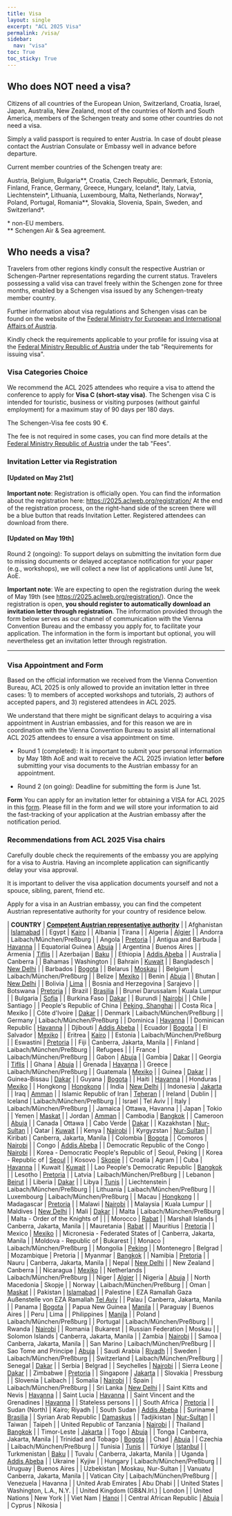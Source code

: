 ```yaml
---
title: Visa
layout: single
excerpt: "ACL 2025 Visa"
permalink: /visa/
sidebar:
  nav: "visa"
toc: True
toc_sticky: True
---
```



## Who does NOT need a visa?

Citizens of all countries of the European Union, Switzerland, Croatia, Israel, Japan, Australia, New Zealand, most of the countries of North and South America, members of the Schengen treaty and some other countries do not need a visa.

Simply a valid passport is required to enter Austria. In case of doubt please contact the Austrian Consulate or Embassy well in advance before departure.

Current member countries of the Schengen treaty are:

Austria, Belgium, Bulgaria\*\*, Croatia, Czech Republic, Denmark, Estonia, Finland, France, Germany, Greece, Hungary, Iceland\*, Italy, Latvia, Liechtenstein\*, Lithuania, Luxembourg, Malta, Netherlands, Norway\*, Poland, Portugal, Romania\*\*, Slovakia, Slovenia, Spain, Sweden, and Switzerland\*.

\* non-EU members.     
\*\* Schengen Air & Sea agreement.    

## Who needs a visa?

Travelers from other regions kindly consult the respective Austrian or Schengen-Partner representations regarding the current status. Travelers possessing a valid visa can travel freely within the Schengen zone for three months, enabled by a Schengen visa issued by any Schengen-treaty member country.

Further information about visa regulations and Schengen visas can be found on the website of the [Federal Ministry for European and International Affairs of Austria](https://www.bmi.gv.at/202/Fremdenpolizei_und_Grenzkontrolle/Visumpflichtige_Laender/start.aspx).

Kindly check the requirements applicable to your profile for issuing visa at the [Federal Ministry Republic of Austria](https://www.bmeia.gv.at/en/travel-stay/entrance-and-residence-in-austria/visa) under the tab "Requirements for issuing visa".

### Visa Categories Choice

We recommend the ACL 2025 attendees who require a visa to attend the conference to apply for **Visa C (short-stay visa)**.
The Schengen visa C is intended for touristic, business or visiting purposes (without gainful employment) for a maximum stay of 90 days per 180 days.

The Schengen-Visa fee costs 90 €.

The fee is not required in some cases, you can find more details at the [Federal Ministry Republic of Austria](https://www.bmeia.gv.at/en/travel-stay/entrance-and-residence-in-austria/visa) under the tab "Fees".


### Invitation Letter via Registration

#### [Updated on May 21st] 
**Important note**: Registration is officially open. You can find the information about the registration here: https://2025.aclweb.org/registration/
At the end of the registration process, on the right-hand side of the screen there will be a blue button that reads Invitation Letter. Registered attendees can download from there.

#### [Updated on May 19th] 

Round 2 (ongoing): To support delays on submitting the invitation form due to missing documents or delayed acceptance notification for your paper (e.g., workshops), we will collect a new list of applications until June 1st, AoE.

**Important note**: We are expecting to open the registration during the week of May 19th (see https://2025.aclweb.org/registration/). Once the registration is open, **you should register to automatically download an invitation letter through registration**. 
The information provided through the form below serves as our channel of communication with the Vienna Convention Bureau and the embassy you apply for, to facilitate your application. The information in the form is important but optional, you will nevertheless get an invitation letter through registration.

---

### Visa Appointment and Form

Based on the official information we received from the Vienna Convention Bureau, ACL 2025 is only allowed to provide an invitation letter in three cases: 1) to members of accepted workshops and tutorials, 2) authors of accepted papers, and 3) registered attendees in ACL 2025. 

We understand that there might be significant delays to acquiring a visa appointment in Austrian embassies, and for this reason we are in coordination with the Vienna Convention Bureau to assist all international ACL 2025 attendees to ensure a visa appointment on time. 

- Round 1 (completed): It is important to submit your personal information by May 18th AoE and wait to receive the ACL 2025 inviation letter **before** submitting your visa documents to the Austrian embassy for an appointment. 

- Round 2 (on going): Deadline for submitting the form is June 1st.

**Form** You can apply for an invitation letter for obtaining a VISA for ACL 2025 in this [form](https://cryptpad.fr/form/#/2/form/view/IrfF8hdarp0UwDMlrIApSUjPIo5XoyzsBLRHIPkhMIU/). Please fill in the form and we will store your information to aid the fast-tracking of your application at the Austrian embassy after the notification period.


### Recommendations from ACL 2025 Visa chairs

Carefully double check the requirements of the embassy you are applying for a visa to Austria. Having an incomplete application can significantly delay your visa approval.

It is important to deliver the visa application documents yourself and not a spouce, sibling, parent, friend etc.

Apply for a visa in an Austrian embassy, you can find the competent Austrian representative authority for your country of residence below. 

| **COUNTRY**                                                                                                                                                                                                                                                                                                                                                                                                                                                                                                                                                                                                                                                                                                                                                                                                                                                                                                                                                                                          | **[Competent Austrian representative authority](https://www.bmeia.gv.at/botschaften-konsulate/suche-nach-oesterreichischen-vertretungen/)**                                                         |
| Afghanistan                                                                                                                                                                                                                                                                                                                                                                                                                                                                                                                                                                                                                                                                                                                                                                                                                                                                                                                                                                                           | [Islamabad](https://www.bmeia.gv.at/en/austrian-embassy-islamabad/travel-to-austria/entrance-and-residence/visa/) |
| Egypt                                                                                                                                                                                                                                                                                                                                                                                                                                                                                                                                                                                                                                                                                                                                                                                                                                                                                                                                                                                                 | [Kairo](https://www.bmeia.gv.at/oeb-kairo/reisen-nach-oesterreich/einreise-und-aufenthalt/visum/)                                                                                                   |
| Albania                                                                                                                                                                                                                                                                                                                                                                                                                                                                                                                                                                                                                                                                                                                                                                                                                                                                                                                                                                                               | Tirana                                                                                                                                                                                              |
| Algeria                                                                                                                                                                                                                                                                                                                                                                                                                                                                                                                                                                                                                                                                                                                                                                                                                                                                                                                                                                                               | [Algier](https://www.bmeia.gv.at/fr/ambassade-dautriche-a-alger/voyager-en-autriche/entree-et-sejour/visa/)                                                                                         |
| Andorra                                                                                                                                                                                                                                                                                                                                                                                                                                                                                                                                                                                                                                                                                                                                                                                                                                                                                                                                                                                               | Laibach/München/Preßburg                                                                                                                                                                            |
| Angola                                                                                                                                                                                                                                                                                                                                                                                                                                                                                                                                                                                                                                                                                                                                                                                                                                                                                                                                                                                                | [Pretoria](https://www.bmeia.gv.at/en/austrian-embassy-pretoria/travels-to-austria/entrance-and-residence/visa/)                                                                                    |
| Antigua and Barbuda                                                                                                                                                                                                                                                                                                                                                                                                                                                                                                                                                                                                                                                                                                                                                                                                                                                                                                                                                                                   | [Havanna](https://www.bmeia.gv.at/es/embajada-de-austria-habana/viajar-a-austria/entrada-y-residencia/visa/)                                                                                        |
| Equatorial Guinea                                                                                                                                                                                                                                                                                                                                                                                                                                                                                                                                                                                                                                                                                                                                                                                                                                                                                                                                                                                     | [Abuja](https://www.bmeia.gv.at/en/austrian-embassy-abuja/travel-to-austria/entrance-and-residence/visa/)                                                                                           |
| Argentina                                                                                                                                                                                                                                                                                                                                                                                                                                                                                                                                                                                                                                                                                                                                                                                                                                                                                                                                                                                             | Buenos Aires                                                                                                                                                                                        |
| Armenia                                                                                                                                                                                                                                                                                                                                                                                                                                                                                                                                                                                                                                                                                                                                                                                                                                                                                                                                                                                               | [Tiflis](https://www.bmeia.gv.at/en/austrian-embassy-tbilisi/travels-to-austria/entry-and-residence/how-to-apply/)                                                                                  |
| Azerbaijan                                                                                                                                                                                                                                                                                                                                                                                                                                                                                                                                                                                                                                                                                                                                                                                                                                                                                                                                                                                            | [Baku](https://www.bmeia.gv.at/az/oeb-baku/reisen-nach-oesterreich/einreise-und-aufenthalt/wie-stelle-ich-einen-antrag/)                                                                            |
| Ethiopia                                                                                                                                                                                                                                                                                                                                                                                                                                                                                                                                                                                                                                                                                                                                                                                                                                                                                                                                                                                              | [Addis Abeba](https://www.bmeia.gv.at/en/austrian-embassy-addis-abeba/travel-to-austria/entrance-and-residence/how-to-apply/)                                                                       |
| Australia                                                                                                                                                                                                                                                                                                                                                                                                                                                                                                                                                                                                                                                                                                                                                                                                                                                                                                                                                                                             | Canberra                                                                                                                                                                                            |
| Bahamas                                                                                                                                                                                                                                                                                                                                                                                                                                                                                                                                                                                                                                                                                                                                                                                                                                                                                                                                                                                               | Washington                                                                                                                                                                                          |
| Bahrain                                                                                                                                                                                                                                                                                                                                                                                                                                                                                                                                                                                                                                                                                                                                                                                                                                                                                                                                                                                               | [Kuwait](https://www.bmeia.gv.at/ar/oeb-kuwait/reisen-nach-oesterreich/einreise-und-aufenthalt/wie-stelle-ich-einen-antrag/)                                                                        |
| Bangladesch                                                                                                                                                                                                                                                                                                                                                                                                                                                                                                                                                                                                                                                                                                                                                                                                                                                                                                                                                                                           | [New Delhi](https://www.bmeia.gv.at/en/austrian-embassy-new-delhi/travels-to-austria/entry-and-residence/how-to-apply/)                                                                             |
| Barbados                                                                                                                                                                                                                                                                                                                                                                                                                                                                                                                                                                                                                                                                                                                                                                                                                                                                                                                                                                                              | [Bogota](https://www.bmeia.gv.at/es/embajada-de-austria-en-bogota/viajar-a-austria/entrada-y-residencia/como-presento-una-solicitud/)                                                               |
| Belarus                                                                                                                                                                                                                                                                                                                                                                                                                                                                                                                                                                                                                                                                                                                                                                                                                                                                                                                                                                                               | [Moskau](https://www.bmeia.gv.at/ru/oeb-moskau/reisen-nach-oesterreich/einreise-und-aufenthalt/wie-stelle-ich-einen-antrag/)                                                                        |
| Belgium                                                                                                                                                                                                                                                                                                                                                                                                                                                                                                                                                                                                                                                                                                                                                                                                                                                                                                                                                                                               | Laibach/München/Preßburg                                                                                                                                                                            |
| Belize                                                                                                                                                                                                                                                                                                                                                                                                                                                                                                                                                                                                                                                                                                                                                                                                                                                                                                                                                                                                | [Mexiko](https://www.bmeia.gv.at/es/embajada-de-austria-en-mexico/viajar-a-austria/entrada-y-residencia/como-presento-una-solicitud/)                                                               |
| Benin                                                                                                                                                                                                                                                                                                                                                                                                                                                                                                                                                                                                                                                                                                                                                                                                                                                                                                                                                                                                 | [Abuja](https://www.bmeia.gv.at/en/austrian-embassy-abuja/travel-to-austria/entrance-and-residence/visa/)                                                                                           |
| Bhutan                                                                                                                                                                                                                                                                                                                                                                                                                                                                                                                                                                                                                                                                                                                                                                                                                                                                                                                                                                                                | [New Delhi](https://www.bmeia.gv.at/en/austrian-embassy-new-delhi/travels-to-austria/entry-and-residence/how-to-apply/)                                                                             |
| Bolivia                                                                                                                                                                                                                                                                                                                                                                                                                                                                                                                                                                                                                                                                                                                                                                                                                                                                                                                                                                                               | [Lima](https://www.bmeia.gv.at/es/ea-lima/viajar-a-austria/entrada-y-residencia/como-presento-una-solicitud/)                                                                                       |
| Bosnia and Herzegovina                                                                                                                                                                                                                                                                                                                                                                                                                                                                                                                                                                                                                                                                                                                                                                                                                                                                                                                                                                                | Sarajevo                                                                                                                                                                                            |
| Botswana                                                                                                                                                                                                                                                                                                                                                                                                                                                                                                                                                                                                                                                                                                                                                                                                                                                                                                                                                                                              | [Pretoria](https://www.bmeia.gv.at/en/austrian-embassy-pretoria/travels-to-austria/entrance-and-residence/visa/)                                                                                    |
| Brazil                                                                                                                                                                                                                                                                                                                                                                                                                                                                                                                                                                                                                                                                                                                                                                                                                                                                                                                                                                                                | [Brasilia](https://www.bmeia.gv.at/br/embaixada-da-austria-em-brasilia/viajar-para-austria/entrada-e-residencia/como-solicitar-um-visto/)                                                           |
| Brunei Darussalam                                                                                                                                                                                                                                                                                                                                                                                                                                                                                                                                                                                                                                                                                                                                                                                                                                                                                                                                                                                     | Kuala Lumpur                                                                                                                                                                                        |
| Bulgaria                                                                                                                                                                                                                                                                                                                                                                                                                                                                                                                                                                                                                                                                                                                                                                                                                                                                                                                                                                                              | [Sofia](https://www.bmeia.gv.at/bg/avstriisko-posolstvo-sofija/ptuvane-v-avstrija/entrance-and-residence/how-to-apply/)                                                                             |
| Burkina Faso                                                                                                                                                                                                                                                                                                                                                                                                                                                                                                                                                                                                                                                                                                                                                                                                                                                                                                                                                                                          | [Dakar](https://www.bmeia.gv.at/fr/ambassade-dautriche-a-dakar/aller-en-autriche/entree-et-sejour/comment-soumettre-une-application/)                                                               |
| Burundi                                                                                                                                                                                                                                                                                                                                                                                                                                                                                                                                                                                                                                                                                                                                                                                                                                                                                                                                                                                               | [Nairobi](https://www.bmeia.gv.at/en/austrian-embassy-nairobi/travelling-to-austria/entrance-and-residence/how-to-apply/)                                                                           |
| Chile                                                                                                                                                                                                                                                                                                                                                                                                                                                                                                                                                                                                                                                                                                                                                                                                                                                                                                                                                                                                 | Santiago                                                                                                                                                                                            |
| People's Republic of China                                                                                                                                                                                                                                                                                                                                                                                                                                                                                                                                                                                                                                                                                                                                                                                                                                                                                                                                                                            | [Peking, Shanghai](https://www.bmeia.gv.at/zh/oeb-peking/reisen-nach-oesterreich/einreise-und-aufenthalt/wie-stelle-ich-einen-antrag/)                                                              |
| Costa Rica                                                                                                                                                                                                                                                                                                                                                                                                                                                                                                                                                                                                                                                                                                                                                                                                                                                                                                                                                                                            | Mexiko                                                                                                                                                                                              |
| Côte d'Ivoire                                                                                                                                                                                                                                                                                                                                                                                                                                                                                                                                                                                                                                                                                                                                                                                                                                                                                                                                                                                         | [Dakar](https://www.bmeia.gv.at/fr/ambassade-dautriche-a-dakar/aller-en-autriche/entree-et-sejour/comment-soumettre-une-application/)                                                               |
| Denmark                                                                                                                                                                                                                                                                                                                                                                                                                                                                                                                                                                                                                                                                                                                                                                                                                                                                                                                                                                                               | Laibach/München/Preßburg                                                                                                                                                                            |
| Germany                                                                                                                                                                                                                                                                                                                                                                                                                                                                                                                                                                                                                                                                                                                                                                                                                                                                                                                                                                                               | Laibach/München/Preßburg                                                                                                                                                                            |
| Dominica                                                                                                                                                                                                                                                                                                                                                                                                                                                                                                                                                                                                                                                                                                                                                                                                                                                                                                                                                                                              | [Havanna](https://www.bmeia.gv.at/es/embajada-de-austria-habana/viajar-a-austria/entrada-y-residencia/visa/)                                                                                        |
| Dominican Republic                                                                                                                                                                                                                                                                                                                                                                                                                                                                                                                                                                                                                                                                                                                                                                                                                                                                                                                                                                                    | [Havanna](https://www.bmeia.gv.at/es/embajada-de-austria-habana/viajar-a-austria/entrada-y-residencia/visa/)                                                                                        |
| Djibouti                                                                                                                                                                                                                                                                                                                                                                                                                                                                                                                                                                                                                                                                                                                                                                                                                                                                                                                                                                                              | [Addis Abeba](https://www.bmeia.gv.at/en/austrian-embassy-addis-abeba/travel-to-austria/entrance-and-residence/how-to-apply/)                                                                       |
| Ecuador                                                                                                                                                                                                                                                                                                                                                                                                                                                                                                                                                                                                                                                                                                                                                                                                                                                                                                                                                                                               | [Bogota](https://www.bmeia.gv.at/es/embajada-de-austria-en-bogota/viajar-a-austria/entrada-y-residencia/como-presento-una-solicitud/)                                                               |
| El Salvador                                                                                                                                                                                                                                                                                                                                                                                                                                                                                                                                                                                                                                                                                                                                                                                                                                                                                                                                                                                           | [Mexiko](https://www.bmeia.gv.at/es/embajada-de-austria-en-mexico/viajar-a-austria/entrada-y-residencia/como-presento-una-solicitud/)                                                               |
| Eritrea                                                                                                                                                                                                                                                                                                                                                                                                                                                                                                                                                                                                                                                                                                                                                                                                                                                                                                                                                                                               | [Kairo](https://www.bmeia.gv.at/oeb-kairo/reisen-nach-oesterreich/einreise-und-aufenthalt/wie-stelle-ich-einen-antrag/)                                                                             |
| Estonia                                                                                                                                                                                                                                                                                                                                                                                                                                                                                                                                                                                                                                                                                                                                                                                                                                                                                                                                                                                               | Laibach/München/Preßburg                                                                                                                                                                            |
| Eswastini                                                                                                                                                                                                                                                                                                                                                                                                                                                                                                                                                                                                                                                                                                                                                                                                                                                                                                                                                                                             | [Pretoria](https://www.bmeia.gv.at/en/austrian-embassy-pretoria/travels-to-austria/entrance-and-residence/visa/)                                                                                    |
| Fiji                                                                                                                                                                                                                                                                                                                                                                                                                                                                                                                                                                                                                                                                                                                                                                                                                                                                                                                                                                                                  | Canberra, Jakarta, Manila                                                                                                                                                                           |
| Finland                                                                                                                                                                                                                                                                                                                                                                                                                                                                                                                                                                                                                                                                                                                                                                                                                                                                                                                                                                                               | Laibach/München/Preßburg                                                                                                                                                                            |
| Refugees                                                                                                                                                                                                                                                                                                                                                                                                                                                                                                                                                                                                                                                                                                                                                                                                                                                                                                                                                                                              |                                                                                                                                                                                                     |
| France                                                                                                                                                                                                                                                                                                                                                                                                                                                                                                                                                                                                                                                                                                                                                                                                                                                                                                                                                                                                | Laibach/München/Preßburg                                                                                                                                                                            |
| Gabon                                                                                                                                                                                                                                                                                                                                                                                                                                                                                                                                                                                                                                                                                                                                                                                                                                                                                                                                                                                                 | [Abuja](https://www.bmeia.gv.at/en/austrian-embassy-abuja/travel-to-austria/entrance-and-residence/visa/)                                                                                           |
| Gambia                                                                                                                                                                                                                                                                                                                                                                                                                                                                                                                                                                                                                                                                                                                                                                                                                                                                                                                                                                                                | [Dakar](https://www.bmeia.gv.at/fr/ambassade-dautriche-a-dakar/aller-en-autriche/entree-et-sejour/comment-soumettre-une-application/)                                                               |
| Georgia                                                                                                                                                                                                                                                                                                                                                                                                                                                                                                                                                                                                                                                                                                                                                                                                                                                                                                                                                                                               | [Tiflis](https://www.bmeia.gv.at/en/austrian-embassy-tbilisi/travels-to-austria/entry-and-residence/how-to-apply/)                                                                                  |
| Ghana                                                                                                                                                                                                                                                                                                                                                                                                                                                                                                                                                                                                                                                                                                                                                                                                                                                                                                                                                                                                 | [Abuja](https://www.bmeia.gv.at/en/austrian-embassy-abuja/travel-to-austria/entrance-and-residence/visa/)                                                                                           |
| Grenada                                                                                                                                                                                                                                                                                                                                                                                                                                                                                                                                                                                                                                                                                                                                                                                                                                                                                                                                                                                               | [Havanna](https://www.bmeia.gv.at/es/embajada-de-austria-habana/viajar-a-austria/entrada-y-residencia/visa/)                                                                                        |
| Greece                                                                                                                                                                                                                                                                                                                                                                                                                                                                                                                                                                                                                                                                                                                                                                                                                                                                                                                                                                                                | Laibach/München/Preßburg                                                                                                                                                                            |
| Guatemala                                                                                                                                                                                                                                                                                                                                                                                                                                                                                                                                                                                                                                                                                                                                                                                                                                                                                                                                                                                             | [Mexiko](https://www.bmeia.gv.at/es/embajada-de-austria-en-mexico/viajar-a-austria/entrada-y-residencia/como-presento-una-solicitud/)                                                               |
| Guinea                                                                                                                                                                                                                                                                                                                                                                                                                                                                                                                                                                                                                                                                                                                                                                                                                                                                                                                                                                                                | [Dakar](https://www.bmeia.gv.at/fr/ambassade-dautriche-a-dakar/aller-en-autriche/entree-et-sejour/comment-soumettre-une-application/)                                                               |
| Guinea-Bissau                                                                                                                                                                                                                                                                                                                                                                                                                                                                                                                                                                                                                                                                                                                                                                                                                                                                                                                                                                                         | [Dakar](https://www.bmeia.gv.at/fr/ambassade-dautriche-a-dakar/aller-en-autriche/entree-et-sejour/comment-soumettre-une-application/)                                                               |
| Guyana                                                                                                                                                                                                                                                                                                                                                                                                                                                                                                                                                                                                                                                                                                                                                                                                                                                                                                                                                                                                | [Bogota](https://www.bmeia.gv.at/es/embajada-de-austria-en-bogota/viajar-a-austria/entrada-y-residencia/como-presento-una-solicitud/)                                                               |
| Haiti                                                                                                                                                                                                                                                                                                                                                                                                                                                                                                                                                                                                                                                                                                                                                                                                                                                                                                                                                                                                 | [Havanna](https://www.bmeia.gv.at/es/embajada-de-austria-habana/viajar-a-austria/entrada-y-residencia/visa/)                                                                                        |
| Honduras                                                                                                                                                                                                                                                                                                                                                                                                                                                                                                                                                                                                                                                                                                                                                                                                                                                                                                                                                                                              | [Mexiko](https://www.bmeia.gv.at/es/embajada-de-austria-en-mexico/viajar-a-austria/entrada-y-residencia/como-presento-una-solicitud/)                                                               |
| Hongkong                                                                                                                                                                                                                                                                                                                                                                                                                                                                                                                                                                                                                                                                                                                                                                                                                                                                                                                                                                                              | [Hongkong](https://www.bmeia.gv.at/en/austrian-general-consulate-hongkong/travels-to-austria/entrance-and-residence/how-to-apply/)                                                                  |
| India                                                                                                                                                                                                                                                                                                                                                                                                                                                                                                                                                                                                                                                                                                                                                                                                                                                                                                                                                                                                 | [New Delhi](https://www.bmeia.gv.at/en/austrian-embassy-new-delhi/travels-to-austria/entry-and-residence/how-to-apply/)                                                                             |
| Indonesia                                                                                                                                                                                                                                                                                                                                                                                                                                                                                                                                                                                                                                                                                                                                                                                                                                                                                                                                                                                             | [Jakarta](https://www.bmeia.gv.at/en/austrian-embassy-jakarta/your-travel-to-austria/entrance-and-residence/how-to-apply/)                                                                          |
| Iraq                                                                                                                                                                                                                                                          | [Amman](https://www.bmeia.gv.at/en/austrian-embassy-amman/travelling-to-austria/entrance-and-residence/how-to-apply/)           |
|  Islamic Republic of Iran | [Teheran](https://www.bmeia.gv.at/fa/oeb-teheran/reisen-nach-oesterreich/einreise-und-aufenthalt/wie-stelle-ich-einen-antrag/)                                                                      |
| Ireland                                                                                                                                                                                                                                                                                                                                                                                                                                                                                                                                                                                                                                                                                                                                                                                                                                                                                                                                                                                               | Dublin                                                                                                                                                                                              |
| Iceland                                                                                                                                                                                                                                                                                                                                                                                                                                                                                                                                                                                                                                                                                                                                                                                                                                                                                                                                                                                               | Laibach/München/Preßburg                                                                                                                                                                            |
| Israel                                                                                                                                                                                                                                                                                                                                                                                                                                                                                                                                                                                                                                                                                                                                                                                                                                                                                                                                                                                                | Tel Aviv                                                                                                                                                                                            |
| Italy                                                                                                                                                                                                                                                                                                                                                                                                                                                                                                                                                                                                                                                                                                                                                                                                                                                                                                                                                                                                 | Laibach/München/Preßburg                                                                                                                                                                            |
| Jamaica                                                                                                                                                                                                                                                                                                                                                                                                                                                                                                                                                                                                                                                                                                                                                                                                                                                                                                                                                                                               | Ottawa, Havanna                                                                                                                                                                                     |
| Japan                                                                                                                                                                                                                                                                                                                                                                                                                                                                                                                                                                                                                                                                                                                                                                                                                                                                                                                                                                                                 | Tokio                                                                                                                                                                                               |
| Yemen                                                                                                                                                                                                                                                                                                                                                                                                                                                                                                                                                                                                                                                                                                                                                                                                                                                                                                                                                                                                 | [Maskat](https://www.bmeia.gv.at/en/austrian-embassy-muscat/travels-to-austria/entrance-and-residence/how-to-apply/)                                                                                |
| Jordan                                                                                                                                                                                                                                                                                                                                                                                                                                                                                                                                                                                                                                                                                                                                                                                                                                                                                                                                                                                                | [Amman](https://www.bmeia.gv.at/en/austrian-embassy-amman/travelling-to-austria/entrance-and-residence/how-to-apply/)                                                                               |
| Cambodia                                                                                                                                                                                                                                                                                                                                                                                                                                                                                                                                                                                                                                                                                                                                                                                                                                                                                                                                                                                              | [Bangkok](https://www.bmeia.gv.at/th/oeb-bangkok/reisen-nach-oesterreich/einreise-und-aufenthalt/wie-stelle-ich-einen-antrag/)                                                                      |
| Cameroon                                                                                                                                                                                                                                                                                                                                                                                                                                                                                                                                                                                                                                                                                                                                                                                                                                                                                                                                                                                              | [Abuja](https://www.bmeia.gv.at/en/austrian-embassy-abuja/travel-to-austria/entrance-and-residence/visa/)                                                                                           |
| Canada                                                                                                                                                                                                                                                                                                                                                                                                                                                                                                                                                                                                                                                                                                                                                                                                                                                                                                                                                                                       | Ottawa                                                                                                                                                                                              |
| Cabo Verde                                                                                                                                                                                                                                                                                                                                                                                                                                                                                                                                                                                                                                                                                                                                                                                                                                                                                                                                                                                            | [Dakar](https://www.bmeia.gv.at/fr/ambassade-dautriche-a-dakar/aller-en-autriche/entree-et-sejour/comment-soumettre-une-application/)                                                               |
| Kazakhstan                                                                                                                                                                                                                                                                                                                                                                                                                                                                                                                                                                                                                                                                                                                                                                                                                                                                                                                                                                                            | [Nur-Sultan](https://www.bmeia.gv.at/kk/oeb-astana/reisen-nach-oesterreich/einreise-und-aufenthalt/wie-stelle-ich-einen-antrag/)                                                                    |
| Qatar                                                                                                                                                                                                                                                                                                                                                                                                                                                                                                                                                                                                                                                                                                                                                                                                                                                                                                                                                                                                 | [Kuwait](https://www.bmeia.gv.at/ar/oeb-kuwait/reisen-nach-oesterreich/einreise-und-aufenthalt/wie-stelle-ich-einen-antrag/)                                                                        |
| Kenya                                                                                                                                                                                                                                                                                                                                                                                                                                                                                                                                                                                                                                                                                                                                                                                                                                                                                                                                                                                                 | [Nairobi](https://www.bmeia.gv.at/en/austrian-embassy-nairobi/travelling-to-austria/entrance-and-residence/how-to-apply/)                                                                           |
| Kyrgyzstan                                                                                                                                                                                                                                                                                                                                                                                                                                                                                                                                                                                                                                                                                                                                                                                                                                                                                                                                                                                            | [Nur-Sultan](https://www.bmeia.gv.at/ru/oeb-astana/reisen-nach-oesterreich/einreise-und-aufenthalt/wie-stelle-ich-einen-antrag/)                                                                    |
| Kiribati                                                                                                                                                                                                                                                                                                                                                                                                                                                                                                                                                                                                                                                                                                                                                                                                                                                                                                                                                                                              | Canberra, Jakarta, Manila                                                                                                                                                                           |
| Colombia                                                                                                                                                                                                                                                                                                                                                                                                                                                                                                                                                                                                                                                                                                                                                                                                                                                                                                                                                                                              | [Bogota](https://www.bmeia.gv.at/es/embajada-de-austria-en-bogota/viajar-a-austria/entrada-y-residencia/como-presento-una-solicitud/)                                                               |
| Comoros                                                                                                                                                                                                                                                                                                                                                                                                                                                                                                                                                                                                                                                                                                                                                                                                                                                                                                                                                                                               | [Nairobi](https://www.bmeia.gv.at/en/austrian-embassy-nairobi/travelling-to-austria/entrance-and-residence/how-to-apply/)                                                                           |
| Congo                                                                                                                                                                                                                                                                                                                                                                                                                                                                                                                                                                                                                                                                                                                                                                                                                                                                                                                                                                                                 | [Addis Abeba](https://www.bmeia.gv.at/en/austrian-embassy-addis-abeba/travel-to-austria/entrance-and-residence/how-to-apply/)                                                                       |
| Democratic Republic of the Congo                                                                                                                                                                                                                                                                                                                                                                                                                                                                                                                                                                                                                                                                                                                                                                                                                                                                                                                                                                      | [Nairobi](https://www.bmeia.gv.at/en/austrian-embassy-nairobi/travelling-to-austria/entrance-and-residence/how-to-apply/)                                                                           |
| Korea - Democratic People's Republic of                                                                                                                                                                                                                                                                                                                                                                                                                                                                                                                                                                                                                                                                                                                                                                                                                                                                                                                                                               | Seoul, Peking                                                                                                                                                                                       |
| Korea - Republic of                                                                                                                                                                                                                                                                                                                                                                                                                                                                                                                                                                                                                                                                                                                                                                                                                                                                                                                                                                                   | [Seoul](https://www.bmeia.gv.at/oeb-seoul/covid-19-und-reisen/einreise-und-aufenthalt/wie-stelle-ich-einen-antrag/)                                                                                 |
| Kosovo                                                                                                                                                                                                                                                                                                                                                                                                                                                                                                                                                                                                                                                                                                                                                                                                                                                                                                                                                                                                | [Skopje](https://www.bmeia.gv.at/oeb-skopje/reisen-nach-oesterreich/einreise-und-aufenthalt/wie-stelle-ich-einen-antrag/)                                                                           |
| Croatia                                                                                                                                                                                                                                                                                                                                                                                                                                                                                                                                                                                                                                                                                                                                                                                                                                                                                                                                                                                               | Agram                                                                                                                                                                                               |
| Cuba                                                                                                                                                                                                                                                                                                                                                                                                                                                                                                                                                                                                                                                                                                                                                                                                                                                                                                                                                                                                  | [Havanna](https://www.bmeia.gv.at/es/embajada-de-austria-habana/viajar-a-austria/entrada-y-residencia/visa/)                                                                                        |
| Kuwait                                                                                                                                                                                                                                                                                                                                                                                                                                                                                                                                                                                                                                                                                                                                                                                                                                                                                                                                                                                                | [Kuwait](https://www.bmeia.gv.at/ar/oeb-kuwait/reisen-nach-oesterreich/einreise-und-aufenthalt/wie-stelle-ich-einen-antrag/)                                                                        |
| Lao People's Democratic Republic                                                                                                                                                                                                                                                                                                                                                                                                                                                                                                                                                                                                                                                                                                                                                                                                                                                                                                                                                                      | [Bangkok](https://www.bmeia.gv.at/th/oeb-bangkok/reisen-nach-oesterreich/einreise-und-aufenthalt/wie-stelle-ich-einen-antrag/)                                                                      |
| Lesotho                                                                                                                                                                                                                                                                                                                                                                                                                                                                                                                                                                                                                                                                                                                                                                                                                                                                                                                                                                                               | [Pretoria](https://www.bmeia.gv.at/en/austrian-embassy-pretoria/travels-to-austria/entrance-and-residence/visa/)                                                                                    |
| Latvia                                                                                                                                                                                                                                                                                                                                                                                                                                                                                                                                                                                                                                                                                                                                                                                                                                                                                                                                                                                                | Laibach/München/Preßburg                                                                                                                                                                            |
| Lebanon                                                                                                                                                                                                                                                                                                                                                                                                                                                                                                                                                                                                                                                                                                                                                                                                                                                                                                                                                                                               | [Beirut](https://www.bmeia.gv.at/en/austrian-embassy-beirut/travels-to-austria/entrance-and-residence/how-to-apply/)                                                                                |
| Liberia                                                                                                                                                                                                                                                                                                                                                                                                                                                                                                                                                                                                                                                                                                                                                                                                                                                                                                                                                                                               | [Dakar](https://www.bmeia.gv.at/fr/ambassade-dautriche-a-dakar/aller-en-autriche/entree-et-sejour/comment-soumettre-une-application/)                                                               |
| Libya                                                                                                                                                                                                                                                                                                                                                                                                                                                                                                                                                                                                                                                                                                                                                                                                                                                                                                                                                                                                 | [Tunis](https://www.bmeia.gv.at/fr/ambassade-dautriche-a-tunis/voyages-en-autriche/entree-et-sejour/comment-soumettre-une-application/)                                                             |
| Liechtenstein                                                                                                                                                                                                                                                                                                                                                                                                                                                                                                                                                                                                                                                                                                                                                                                                                                                                                                                                                                                         | Laibach/München/Preßburg                                                                                                                                                                            |
| Lithuania                                                                                                                                                                                                                                                                                                                                                                                                                                                                                                                                                                                                                                                                                                                                                                                                                                                                                                                                                                                             | Laibach/München/Preßburg                                                                                                                                                                            |
| Luxembourg                                                                                                                                                                                                                                                                                                                                                                                                                                                                                                                                                                                                                                                                                                                                                                                                                                                                                                                                                                                            | Laibach/München/Preßburg                                                                                                                                                                            |
| Macau                                                                                                                                                                                                                                                                                                                                                                                                                                                                                                                                                                                                                                                                                                                                                                                                                                                                                                                                                                                                 | [Hongkong](https://www.bmeia.gv.at/en/austrian-general-consulate-hongkong/travels-to-austria/entrance-and-residence/how-to-apply/)                                                                  |
| Madagascar                                                                                                                                                                                                                                                                                                                                                                                                                                                                                                                                                                                                                                                                                                                                                                                                                                                                                                                                                                                            | [Pretoria](https://www.bmeia.gv.at/en/austrian-embassy-pretoria/travels-to-austria/entrance-and-residence/visa/)                                                                                    |
| Malawi                                                                                                                                                                                                                                                                                                                                                                                                                                                                                                                                                                                                                                                                                                                                                                                                                                                                                                                                                                                                | [Nairobi](https://www.bmeia.gv.at/en/austrian-embassy-nairobi/travelling-to-austria/entrance-and-residence/how-to-apply/)                                                                           |
| Malaysia                                                                                                                                                                                                                                                                                                                                                                                                                                                                                                                                                                                                                                                                                                                                                                                                                                                                                                                                                                                              | Kuala Lumpur                                                                                                                                                                                        |
| Maldives                                                                                                                                                                                                                                                                                                                                                                                                                                                                                                                                                                                                                                                                                                                                                                                                                                                                                                                                                                                              | [New Delhi](https://www.bmeia.gv.at/en/austrian-embassy-new-delhi/travels-to-austria/entry-and-residence/how-to-apply/)                                                                             |
| Mali                                                                                                                                                                                                                                                                                                                                                                                                                                                                                                                                                                                                                                                                                                                                                                                                                                                                                                                                                                                                  | [Dakar](https://www.bmeia.gv.at/fr/ambassade-dautriche-a-dakar/aller-en-autriche/entree-et-sejour/comment-soumettre-une-application/)                                                               |
| Malta                                                                                                                                                                                                                                                                                                                                                                                                                                                                                                                                                                                                                                                                                                                                                                                                                                                                                                                                                                                                 | Laibach/München/Preßburg                                                                                                                                                                            |
| Malta - Order of the Knights of                                                                                                                                                                                                                                                                                                                                                                                                                                                                                                                                                                                                                                                                                                                                                                                                                                                                                                                                                                       |                                                                                                                                                                                                     |
| Morocco                                                                                                                                                                                                                                                                                                                                                                                                                                                                                                                                                                                                                                                                                                                                                                                                                                                                                                                                                                                               | [Rabat](https://www.bmeia.gv.at/fr/ambassade-dautriche-a-rabat/aller-en-autriche/entree-et-sejour/comment-soumettre-une-apllication/)                                                               |
| Marshall Islands                                                                                                                                                                                                                                                                                                                                                                                                                                                                                                                                                                                                                                                                                                                                                                                                                                                                                                                                                                                      | Canberra, Jakarta, Manila                                                                                                                                                                           |
| Mauretania                                                                                                                                                                                                                                                                                                                                                                                                                                                                                                                                                                                                                                                                                                                                                                                                                                                                                                                                                                                            | [Rabat](https://www.bmeia.gv.at/fr/ambassade-dautriche-a-rabat/aller-en-autriche/entree-et-sejour/comment-soumettre-une-apllication/)                                                               |
| Mauritius                                                                                                                                                                                                                                                                                                                                                                                                                                                                                                                                                                                                                                                                                                                                                                                                                                                                                                                                                                                             | [Pretoria](https://www.bmeia.gv.at/en/austrian-embassy-pretoria/travels-to-austria/entrance-and-residence/visa/)                                                                                    |
| Mexico                                                                                                                                                                                                                                                                                                                                                                                                                                                                                                                                                                                                                                                                                                                                                                                                                                                                                                                                                                                                | [Mexiko](https://www.bmeia.gv.at/es/embajada-de-austria-en-mexico/viajar-a-austria/entrada-y-residencia/como-presento-una-solicitud/)                                                               |
| Micronesia - Federated States of                                                                                                                                                                                                                                                                                                                                                                                                                                                                                                                                                                                                                                                                                                                                                                                                                                                                                                                                                                      | Canberra, Jakarta, Manila                                                                                                                                                                           |
| Moldova - Republic of                                                                                                                                                                                                                                                                                                                                                                                                                                                                                                                                                                                                                                                                                                                                                                                                                                                                                                                                                                                 | Bukarest                                                                                                                                                                                            |
| Monaco                                                                                                                                                                                                                                                                                                                                                                                                                                                                                                                                                                                                                                                                                                                                                                                                                                                                                                                                                                                                | Laibach/München/Preßburg                                                                                                                                                                            |
| Mongolia                                                                                                                                                                                                                                                                                                                                                                                                                                                                                                                                                                                                                                                                                                                                                                                                                                                                                                                                                                                              | [Peking](https://www.bmeia.gv.at/mn/oeb-peking/reisen-nach-oesterreich/einreise-und-aufenthalt/wie-stelle-ich-einen-antrag/)                                                                        |
| Montenegro                                                                                                                                                                                                                                                                                                                                                                                                                                                                                                                                                                                                                                                                                                                                                                                                                                                                                                                                                                                            | Belgrad                                                                                                                                                                                             |
| Mozambique                                                                                                                                                                                                                                                                                                                                                                                                                                                                                                                                                                                                                                                                                                                                                                                                                                                                                                                                                                                            | Pretoria                                                                                                                                                                                            |
| Myanmar                                                                                                                                                                                                                                                                                                                                                                                                                                                                                                                                                                                                                                                                                                                                                                                                                                                                                                                                                                                               | [Bangkok](https://www.bmeia.gv.at/th/oeb-bangkok/reisen-nach-oesterreich/einreise-und-aufenthalt/wie-stelle-ich-einen-antrag/)                                                                      |
| Namibia                                                                                                                                                                                                                                                                                                                                                                                                                                                                                                                                                                                                                                                                                                                                                                                                                                                                                                                                                                                               | [Pretoria](https://www.bmeia.gv.at/en/austrian-embassy-pretoria/travels-to-austria/entrance-and-residence/visa/)                                                                                    |
| Nauru                                                                                                                                                                                                                                                                                                                                                                                                                                                                                                                                                                                                                                                                                                                                                                                                                                                                                                                                                                                                 | Canberra, Jakarta, Manila                                                                                                                                                                           |
| Nepal                                                                                                                                                                                                                                                                                                                                                                                                                                                                                                                                                                                                                                                                                                                                                                                                                                                                                                                                                                                                 | [New Delhi](https://www.bmeia.gv.at/en/austrian-embassy-new-delhi/travels-to-austria/entry-and-residence/how-to-apply/)                                                                             |
| New Zealand                                                                                                                                                                                                                                                                                                                                                                                                                                                                                                                                                                                                                                                                                                                                                                                                                                                                                                                                                                                           | Canberra                                                                                                                                                                                            |
| Nicaragua                                                                                                                                                                                                                                                                                                                                                                                                                                                                                                                                                                                                                                                                                                                                                                                                                                                                                                                                                                                             | [Mexiko](https://www.bmeia.gv.at/es/embajada-de-austria-en-mexico/viajar-a-austria/entrada-y-residencia/como-presento-una-solicitud/)                                                               |
| Netherlands                                                                                                                                                                                                                                                                                                                                                                                                                                                                                                                                                                                                                                                                                                                                                                                                                                                                                                                                                                                           | Laibach/München/Preßburg                                                                                                                                                                            |
| Niger                                                                                                                                                                                                                                                                                                                                                                                                                                                                                                                                                                                                                                                                                                                                                                                                                                                                                                                                                                                                 | [Algier](https://www.bmeia.gv.at/fr/ambassade-dautriche-a-alger/voyager-en-autriche/entree-et-sejour/visa/)                                                                                         |
| Nigeria                                                                                                                                                                                                                                                                                                                                                                                                                                                                                                                                                                                                                                                                                                                                                                                                                                                                                                                                                                                               | [Abuja](https://www.bmeia.gv.at/en/austrian-embassy-abuja/travel-to-austria/entrance-and-residence/visa/)                                                                                           |
| North Macedonia                                                                                                                                                                                                                                                                                                                                                                                                                                                                                                                                                                                                                                                                                                                                                                                                                                                                                                                                                                                       | Skopje                                                                                                                                                                                              |
| Norway                                                                                                                                                                                                                                                                                                                                                                                                                                                                                                                                                                                                                                                                                                                                                                                                                                                                                                                                                                                                | Laibach/München/Preßburg                                                                                                                                                                            |
| Oman                                                                                                                                                                                                                                                                                                                                                                                                                                                                                                                                                                                                                                                                                                                                                                                                                                                                                                                                                                                                  | [Maskat](https://www.bmeia.gv.at/en/austrian-embassy-muscat/travels-to-austria/entrance-and-residence/how-to-apply/)                                                                                |
| Pakistan                                                                                                                                                                                                                                                                                                                                                                                                                                                                                                                                                                                                                                                                                                                                                                                                                                                                                                                                                                                              | [Islamabad](https://www.bmeia.gv.at/en/austrian-embassy-islamabad/travel-to-austria/entrance-and-residence/how-to-apply/)                                                                           |
| Palestine                                                                                                                                                                                                                                                                                                                                                                                                                                                                                                                                                                                                                                                                                                                                                                                                                                                                                                                                                                                             | EZA Ramallah Gaza Außenstelle von EZA Ramallah [Tel Aviv](https://www.bmeia.gv.at/oeb-tel-aviv/reisen-nach-oesterreich/einreise-und-aufenthalt/wie-stelle-ich-einen-antrag/)                        |
| Palau                                                                                                                                                                                                                                                                                                                                                                                                                                                                                                                                                                                                                                                                                                                                                                                                                                                                                                                                                                                                 | Canberra, Jakarta, Manila                                                                                                                                                                           |
| Panama                                                                                                                                                                                                                                                                                                                                                                                                                                                                                                                                                                                                                                                                                                                                                                                                                                                                                                                                                                                                | [Bogota](https://www.bmeia.gv.at/es/embajada-de-austria-en-bogota/viajar-a-austria/entrada-y-residencia/como-presento-una-solicitud/)                                                               |
| Papua New Guinea                                                                                                                                                                                                                                                                                                                                                                                                                                                                                                                                                                                                                                                                                                                                                                                                                                                                                                                                                                                      | [Manila](https://www.bmeia.gv.at/en/austrian-embassy-manila/travels-to-austria/entrance-and-residence/how-to-apply/)                                                                                |
| Paraguay                                                                                                                                                                                                                                                                                                                                                                                                                                                                                                                                                                                                                                                                                                                                                                                                                                                                                                                                                                                              | Buenos Aires                                                                                                                                                                                        |
| Peru                                                                                                                                                                                                                                                                                                                                                                                                                                                                                                                                                                                                                                                                                                                                                                                                                                                                                                                                                                                                  | Lima                                                                                                                                                                                                |
| Philippines                                                                                                                                                                                                                                                                                                                                                                                                                                                                                                                                                                                                                                                                                                                                                                                                                                                                                                                                                                                           | [Manila](https://www.bmeia.gv.at/en/austrian-embassy-manila/travels-to-austria/entrance-and-residence/how-to-apply/)                                                                                |
| Poland                                                                                                                                                                                                                                                                                                                                                                                                                                                                                                                                                                                                                                                                                                                                                                                                                                                                                                                                                                                                | Laibach/München/Preßburg                                                                                                                                                                            |
| Portugal                                                                                                                                                                                                                                                                                                                                                                                                                                                                                                                                                                                                                                                                                                                                                                                                                                                                                                                                                                                              | Laibach/München/Preßburg                                                                                                                                                                            |
| Rwanda                                                                                                                                                                                                                                                                                                                                                                                                                                                                                                                                                                                                                                                                                                                                                                                                                                                                                                                                                                                                | [Nairobi](https://www.bmeia.gv.at/en/austrian-embassy-nairobi/travelling-to-austria/entrance-and-residence/how-to-apply/)                                                                           |
| Romania                                                                                                                                                                                                                                                                                                                                                                                                                                                                                                                                                                                                                                                                                                                                                                                                                                                                                                                                                                                               | Bukarest                                                                                                                                                                                            |
| Russian Federation                                                                                                                                                                                                                                                                                                                                                                                                                                                                                                                                                                                                                                                                                                                                                                                                                                                                                                                                                                                    | Moskau                                                                                                                                                                                              |
| Solomon Islands                                                                                                                                                                                                                                                                                                                                                                                                                                                                                                                                                                                                                                                                                                                                                                                                                                                                                                                                                                                       | Canberra, Jakarta, Manila                                                                                                                                                                           |
| Zambia                                                                                                                                                                                                                                                                                                                                                                                                                                                                                                                                                                                                                                                                                                                                                                                                                                                                                                                                                                                                | [Nairobi](https://www.bmeia.gv.at/en/austrian-embassy-nairobi/travelling-to-austria/entrance-and-residence/how-to-apply/)                                                                           |
| Samoa                                                                                                                                                                                                                                                                                                                                                                                                                                                                                                                                                                                                                                                                                                                                                                                                                                                                                                                                                                                                 | Canberra, Jakarta, Manila                                                                                                                                                                           |
| San Marino                                                                                                                                                                                                                                                                                                                                                                                                                                                                                                                                                                                                                                                                                                                                                                                                                                                                                                                                                                                            | Laibach/München/Preßburg                                                                                                                                                                            |
| Sao Tome and Principe                                                                                                                                                                                                                                                                                                                                                                                                                                                                                                                                                                                                                                                                                                                                                                                                                                                                                                                                                                                 | [Abuja](https://www.bmeia.gv.at/en/austrian-embassy-abuja/travel-to-austria/entrance-and-residence/visa/)                                                                                           |
| Saudi Arabia                                                                                                                                                                                                                                                                                                                                                                                                                                                                                                                                                                                                                                                                                                                                                                                                                                                                                                                                                                                          | [Riyadh](https://www.bmeia.gv.at/en/austrian-embassy-riyadh/travelling-to-austria/entrance-and-residence/how-to-apply/)                                                                             |
| Sweden                                                                                                                                                                                                                                                                                                                                                                                                                                                                                                                                                                                                                                                                                                                                                                                                                                                                                                                                                                                                | Laibach/München/Preßburg                                                                                                                                                                            |
| Switzerland                                                                                                                                                                                                                                                                                                                                                                                                                                                                                                                                                                                                                                                                                                                                                                                                                                                                                                                                                                                           | Laibach/München/Preßburg                                                                                                                                                                            |
| Senegal                                                                                                                                                                                                                                                                                                                                                                                                                                                                                                                                                                                                                                                                                                                                                                                                                                                                                                                                                                                               | [Dakar](https://www.bmeia.gv.at/fr/ambassade-dautriche-a-dakar/aller-en-autriche/entree-et-sejour/comment-soumettre-une-application/)                                                               |
| Serbia                                                                                                                                                                                                                                                                                                                                                                                                                                                                                                                                                                                                                                                                                                                                                                                                                                                                                                                                                                                                | Belgrad                                                                                                                                                                                             |
| Seychelles                                                                                                                                                                                                                                                                                                                                                                                                                                                                                                                                                                                                                                                                                                                                                                                                                                                                                                                                                                                            | [Nairobi](https://www.bmeia.gv.at/en/austrian-embassy-nairobi/travelling-to-austria/entrance-and-residence/how-to-apply/)                                                                           |
| Sierra Leone                                                                                                                                                                                                                                                                                                                                                                                                                                                                                                                                                                                                                                                                                                                                                                                                                                                                                                                                                                                          | [Dakar](https://www.bmeia.gv.at/fr/ambassade-dautriche-a-dakar/aller-en-autriche/entree-et-sejour/comment-soumettre-une-application/)                                                               |
| Zimbabwe                                                                                                                                                                                                                                                                                                                                                                                                                                                                                                                                                                                                                                                                                                                                                                                                                                                                                                                                                                                              | [Pretoria](https://www.bmeia.gv.at/en/austrian-embassy-pretoria/travels-to-austria/entrance-and-residence/visa/)                                                                                    |
| Singapore                                                                                                                                                                                                                                                                                                                                                                                                                                                                                                                                                                                                                                                                                                                                                                                                                                                                                                                                                                                             | [Jakarta](https://www.bmeia.gv.at/en/austrian-embassy-jakarta/your-travel-to-austria/entrance-and-residence/how-to-apply/)                                                                          |
| Slovakia                                                                                                                                                                                                                                                                                                                                                                                                                                                                                                                                                                                                                                                                                                                                                                                                                                                                                                                                                                                              | Pressburg                                                                                                                                                                                           |
| Slovenia                                                                                                                                                                                                                                                                                                                                                                                                                                                                                                                                                                                                                                                                                                                                                                                                                                                                                                                                                                                              | Laibach                                                                                                                                                                                             |
| Somalia                                                                                                                                                                                                                                                                                                                                                                                                                                                                                                                                                                                                                                                                                                                                                                                                                                                                                                                                                                                               | [Nairobi](https://www.bmeia.gv.at/en/austrian-embassy-nairobi/travelling-to-austria/entrance-and-residence/how-to-apply/)                                                                           |
| Spain                                                                                                                                                                                                                                                                                                                                                                                                                                                                                                                                                                                                                                                                                                                                                                                                                                                                                                                                                                                                 | Laibach/München/Preßburg                                                                                                                                                                            |
| Sri Lanka                                                                                                                                                                                                                                                                                                                                                                                                                                                                                                                                                                                                                                                                                                                                                                                                                                                                                                                                                                                             | [New Delhi](https://www.bmeia.gv.at/en/austrian-embassy-new-delhi/travels-to-austria/entry-and-residence/how-to-apply/)                                                                             |
| Saint Kitts and Nevis                                                                                                                                                                                                                                                                                                                                                                                                                                                                                                                                                                                                                                                                                                                                                                                                                                                                                                                                                                                 | [Havanna](https://www.bmeia.gv.at/es/embajada-de-austria-habana/viajar-a-austria/entrada-y-residencia/visa/)                                                                                        |
| Saint Lucia                                                                                                                                                                                                                                                                                                                                                                                                                                                                                                                                                                                                                                                                                                                                                                                                                                                                                                                                                                                           | [Havanna](https://www.bmeia.gv.at/es/embajada-de-austria-habana/viajar-a-austria/entrada-y-residencia/visa/)                                                                                        |
| Saint Vincent and the Grenadines                                                                                                                                                                                                                                                                                                                                                                                                                                                                                                                                                                                                                                                                                                                                                                                                                                                                                                                                                                      | [Havanna](https://www.bmeia.gv.at/es/embajada-de-austria-habana/viajar-a-austria/entrada-y-residencia/visa/)                                                                                        |
| Stateless persons                                                                                                                                                                                                                                                                                                                                                                                                                                                                                                                                                                                                                                                                                                                                                                                                                                                                                                                                                                                     |                                                                                                                                                                                                     |
| South Africa                                                                                                                                                                                                                                                                                                                                                                                                                                                                                                                                                                                                                                                                                                                                                                                                                                                                                                                                                                                          | [Pretoria](https://www.bmeia.gv.at/en/austrian-embassy-pretoria/travels-to-austria/entrance-and-residence/visa/)                                                                                    |
| Sudan (North)                                                                                                                                                                                                                                                                                                                                                                                                                                                                                                                                                                                                                                                                                                                                                                                                                                                                                                                                                                                         | Kairo; Riyadh                                                                                                                                                                                       |
| South Sudan                                                                                                                                                                                                                                                                                                                                                                                                                                                                                                                                                                                                                                                                                                                                                                                                                                                                                                                                                                                           | [Addis Abeba](https://www.bmeia.gv.at/en/austrian-embassy-addis-abeba/travel-to-austria/entrance-and-residence/how-to-apply/)                                                                       |
| Suriname                                                                                                                                                                                                                                                                                                                                                                                                                                                                                                                                                                                                                                                                                                                                                                                                                                                                                                                                                                                              | [Brasilia](https://www.bmeia.gv.at/br/embaixada-da-austria-em-brasilia/viajar-para-austria/entrada-e-residencia/como-solicitar-um-visto/)                                                           |
| Syrian Arab Republic                                                                                                                                                                                                                                                                                                                                                                                                                                                                                                                                                                                                                                                                                                                                                                                                                                                                                                                                                                                  | [Damaskus](https://www.bmeia.gv.at/ar/oeb-damaskus/reisen-nach-oesterreich/einreise-und-aufenthalt/wie-stelle-ich-einen-antrag/)                                                                    |
| Tadjikistan                                                                                                                                                                                                                                                                                                                                                                                                                                                                                                                                                                                                                                                                                                                                                                                                                                                                                                                                                                                           | [Nur-Sultan](https://www.bmeia.gv.at/ru/oeb-astana/reisen-nach-oesterreich/einreise-und-aufenthalt/wie-stelle-ich-einen-antrag/)                                                                    |
| Taiwan                                                                                                                                                                                                                                                                                                                                                                                                                                                                                                                                                                                                                                                                                                                                                                                                                                                                                                                                                                                                | Taipeh                                                                                                                                                                                              |
| United Republic of Tanzania                                                                                                                                                                                                                                                                                                                                                                                                                                                                                                                                                                                                                                                                                                                                                                                                                                                                                                                                                                           | [Nairobi](https://www.bmeia.gv.at/en/austrian-embassy-nairobi/travelling-to-austria/entrance-and-residence/how-to-apply/)                                                                           |
| Thailand                                                                                                                                                                                                                                                                                                                                                                                                                                                                                                                                                                                                                                                                                                                                                                                                                                                                                                                                                                                              | [Bangkok](https://www.bmeia.gv.at/th/oeb-bangkok/reisen-nach-oesterreich/einreise-und-aufenthalt/wie-stelle-ich-einen-antrag/)                                                                      |
| Timor-Leste                                                                                                                                                                                                                                                                                                                                                                                                                                                                                                                                                                                                                                                                                                                                                                                                                                                                                                                                                                                           | [Jakarta](https://www.bmeia.gv.at/en/austrian-embassy-jakarta/your-travel-to-austria/entrance-and-residence/how-to-apply/)                                                                          |
| Togo                                                                                                                                                                                                                                                                                                                                                                                                                                                                                                                                                                                                                                                                                                                                                                                                                                                                                                                                                                                                  | [Abuja](https://www.bmeia.gv.at/en/austrian-embassy-abuja/travel-to-austria/entrance-and-residence/visa/)                                                                                           |
| Tonga                                                                                                                                                                                                                                                                                                                                                                                                                                                                                                                                                                                                                                                                                                                                                                                                                                                                                                                                                                                                 | Canberra, Jakarta, Manila                                                                                                                                                                           |
| Trinidad and Tobago                                                                                                                                                                                                                                                                                                                                                                                                                                                                                                                                                                                                                                                                                                                                                                                                                                                                                                                                                                                   | [Bogota](https://www.bmeia.gv.at/es/embajada-de-austria-en-bogota/viajar-a-austria/entrada-y-residencia/como-presento-una-solicitud/)                                                               |
| Chad                                                                                                                                                                                                                                                                                                                                                                                                                                                                                                                                                                                                                                                                                                                                                                                                                                                                                                                                                                                                  | [Abuja](https://www.bmeia.gv.at/en/austrian-embassy-abuja/travel-to-austria/entrance-and-residence/visa/)                                                                                           |
| Czechia                                                                                                                                                                                                                                                                                                                                                                                                                                                                                                                                                                                                                                                                                                                                                                                                                                                                                                                                                                                               | Laibach/München/Preßburg                                                                                                                                                                            |
| Tunisia                                                                                                                                                                                                                                                                                                                                                                                                                                                                                                                                                                                                                                                                                                                                                                                                                                                                                                                                                                                               | [Tunis](https://www.bmeia.gv.at/fr/ambassade-dautriche-a-tunis/voyages-en-autriche/entree-et-sejour/comment-soumettre-une-application/)                                                             |
| Türkiye                                                                                                                                                                                                                                                                                                                                                                                                                                                                                                                                                                                                                                                                                                                                                                                                                                                                                                                                                                                               | [Istanbul](https://www.bmeia.gv.at/tr/avusturya-baskonsoloslugu-istanbul/avusturyaya-seyahat/avusturyaya-giris-ve-oturum/nasil-basvurabilirim/)                                                     |
| Turkmenistan                                                                                                                                                                                                                                                                                                                                                                                                                                                                                                                                                                                                                                                                                                                                                                                                                                                                                                                                                                                          | [Baku](https://www.bmeia.gv.at/az/oeb-baku/reisen-nach-oesterreich/einreise-und-aufenthalt/wie-stelle-ich-einen-antrag/)                                                                            |
| Tuvalu                                                                                                                                                                                                                                                                                                                                                                                                                                                                                                                                                                                                                                                                                                                                                                                                                                                                                                                                                                                                | Canberra, Jakarta, Manila                                                                                                                                                                           |
| Uganda                                                                                                                                                                                                                                                                                                                                                                                                                                                                                                                                                                                                                                                                                                                                                                                                                                                                                                                                                                                                | [Addis Abeba](https://www.bmeia.gv.at/en/austrian-embassy-addis-abeba/travel-to-austria/entrance-and-residence/how-to-apply/)                                                                       |
| Ukraine                                                                                                                                                                                                                                                                                                                                                                                                                                                                                                                                                                                                                                                                                                                                                                                                                                                                                                                                                                                               | Kyjiw                                                                                                                                                                                               |
| Hungary                                                                                                                                                                                                                                                                                                                                                                                                                                                                                                                                                                                                                                                                                                                                                                                                                                                                                                                                                                                               | Laibach/München/Preßburg                                                                                                                                                                            |
| Uruguay                                                                                                                                                                                                                                                                                                                                                                                                                                                                                                                                                                                                                                                                                                                                                                                                                                                                                                                                                                                               | Buenos Aires                                                                                                                                                                                        |
| Uzbekistan                                                                                                                                                                                                                                                                                                                                                                                                                                                                                                                                                                                                                                                                                                                                                                                                                                                                                                                                                                                            | Moskau, Nur-Sultan                                                                                                                                                                                  |
| Vanuatu                                                                                                                                                                                                                                                                                                                                                                                                                                                                                                                                                                                                                                                                                                                                                                                                                                                                                                                                                                                               | Canberra, Jakarta, Manila                                                                                                                                                                           |
| Vatican City                                                                                                                                                                                                                                                                                                                                                                                                                                                                                                                                                                                                                                                                                                                                                                                                                                                                                                                                                                                          | Laibach/München/Preßburg                                                                                                                                                                            |
| Venezuela                                                                                                                                                                                                                                                                                                                                                                                                                                                                                                                                                                                                                                                                                                                                                                                                                                                                                                                                                                                             | Havanna                                                                                                                                                                                             |
| United Arab Emirates                                                                                                                                                                                                                                                                                                                                                                                                                                                                                                                                                                                                                                                                                                                                                                                                                                                                                                                                                                                  | Abu Dhabi                                                                                                                                                                                           |
| United States                                                                                                                                                                                                                                                                                                                                                                                                                                                                                                                                                                                                                                                                                                                                                                                                                                                                                                                                                                                         | Washington, L.A., N.Y.                                                                                                                                                                              |
| United Kingdom (GB&N.Irl.)                                                                                                                                                                                                                                                                                                                                                                                                                                                                                                                                                                                                                                                                                                                                                                                                                                                                                                                                                                            | London                                                                                                                                                                                              |
| United Nations                                                                                                                                                                                                                                                                                                                                                                                                                                                                                                                                                                                                                                                                                                                                                                                                                                                                                                                                                                                        | New York                                                                                                                                                                                            |
| Viet Nam                                                                                                                                                                                                                                                                                                                                                                                                                                                                                                                                                                                                                                                                                                                                                                                                                                                                                                                                                                                              | [Hanoi](https://www.bmeia.gv.at/oeb-hanoi/reisen-nach-oesterreich/einreise-und-aufenthalt/wie-stelle-ich-einen-antrag/)                                                                             |
| Central African Republic                                                                                                                                                                                                                                                                                                                                                                                                                                                                                                                                                                                                                                                                                                                                                                                                                                                                                                                                                                              | [Abuja](https://www.bmeia.gv.at/en/austrian-embassy-abuja/travel-to-austria/entrance-and-residence/visa/)                                                                                           |
| Cyprus                                                                                                                                                                                                                                                                                                                                                                                                                                                                                                                                                                                                                                                                                                                                                                                                                                                                                                                                                                                                | Nikosia                                                                                                                                                                                             |



